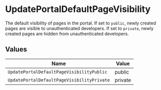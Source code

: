 # UpdatePortalDefaultPageVisibility

The default visibility of pages in the portal. If set to `public`, newly created pages are visible to unauthenticated developers. If set to `private`, newly created pages are hidden from unauthenticated developers.


## Values

| Name                                       | Value                                      |
| ------------------------------------------ | ------------------------------------------ |
| `UpdatePortalDefaultPageVisibilityPublic`  | public                                     |
| `UpdatePortalDefaultPageVisibilityPrivate` | private                                    |